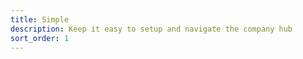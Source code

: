 ```yaml
---
title: Simple
description: Keep it easy to setup and navigate the company hub
sort_order: 1
---
```

